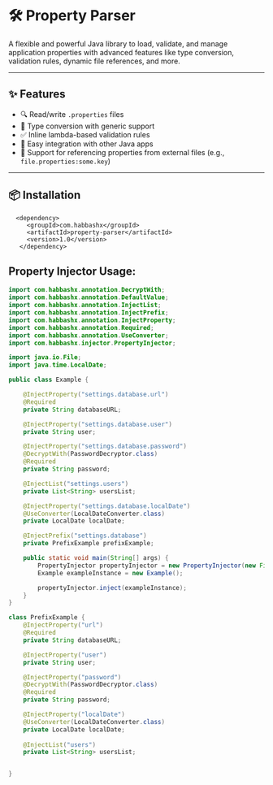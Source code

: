# 🛠️ Property Parser

A flexible and powerful Java library to load, validate, and manage application properties with advanced features like type conversion, validation rules, dynamic file references, and more.

---

## ✨ Features

- 🔍 Read/write `.properties` files
- 🔧 Type conversion with generic support
- ✅ Inline lambda-based validation rules
- 🧩 Easy integration with other Java apps
- 🔄 Support for referencing properties from external files (e.g., `file.properties:some.key`)

---

## 📦 Installation
```
  <dependency>
     <groupId>com.habbashx</groupId>
     <artifactId>property-parser</artifactId>
     <version>1.0</version>
   </dependency>
```

## Property Injector Usage:

```java
import com.habbashx.annotation.DecryptWith;
import com.habbashx.annotation.DefaultValue;
import com.habbashx.annotation.InjectList;
import com.habbashx.annotation.InjectPrefix;
import com.habbashx.annotation.InjectProperty;
import com.habbashx.annotation.Required;
import com.habbashx.annotation.UseConverter;
import com.habbashx.injector.PropertyInjector;

import java.io.File;
import java.time.LocalDate;

public class Example {

    @InjectProperty("settings.database.url")
    @Required
    private String databaseURL;

    @InjectProperty("settings.database.user")
    private String user;

    @InjectProperty("settings.database.password")
    @DecryptWith(PasswordDecryptor.class)
    @Required
    private String password;

    @InjectList("settings.users")
    private List<String> usersList;

    @InjectProperty("settings.database.localDate")
    @UseConverter(LocalDateConverter.class)
    private LocalDate localDate;

    @InjectPrefix("settings.database")
    private PrefixExample prefixExample;

    public static void main(String[] args) {
        PropertyInjector propertyInjector = new PropertyInjector(new File("settings.properties"));
        Example exampleInstance = new Example();

        propertyInjector.inject(exampleInstance);
    }
}

class PrefixExample {
    @InjectProperty("url")
    @Required
    private String databaseURL;

    @InjectProperty("user")
    private String user;

    @InjectProperty("password")
    @DecryptWith(PasswordDecryptor.class)
    @Required
    private String password;

    @InjectProperty("localDate")
    @UseConverter(LocalDateConverter.class)
    private LocalDate localDate;
    
    @InjectList("users")
    private List<String> usersList;


}
```
